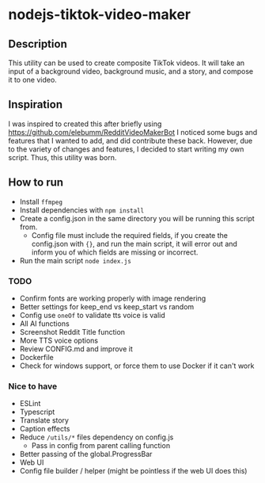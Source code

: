 # nodejs-tiktok-video-maker

## Description
This utility can be used to create composite TikTok videos. It will take an input of a background video, background music, and a story, and compose it to one video.

## Inspiration
I was inspired to created this after briefly using https://github.com/elebumm/RedditVideoMakerBot
I noticed some bugs and features that I wanted to add, and did contribute these back. However, due to the variety of changes and features, I decided to start writing my own script. Thus, this utility was born.

## How to run
 - Install `ffmpeg`
 - Install dependencies with `npm install`
 - Create a config.json in the same directory you will be running this script from.
   - Config file must include the required fields, if you create the config.json with `{}`, and run the main script, it will error out and inform you of which fields are missing or incorrect.
 - Run the main script `node index.js`

### TODO
 - Confirm fonts are working properly with image rendering
 - Better settings for keep_end vs keep_start vs random
 - Config use `oneOf` to validate tts voice is valid
 - All AI functions
 - Screenshot Reddit Title function
 - More TTS voice options
 - Review CONFIG.md and improve it
 - Dockerfile
 - Check for windows support, or force them to use Docker if it can't work


### Nice to have
 - ESLint
 - Typescript
 - Translate story
 - Caption effects
 - Reduce `/utils/*` files dependency on config.js
   - Pass in config from parent calling function
 - Better passing of the global.ProgressBar
 - Web UI
 - Config file builder / helper (might be pointless if the web UI does this)